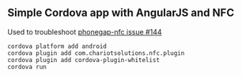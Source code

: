 ## Simple Cordova app with AngularJS and NFC

Used to troubleshoot [phonegap-nfc issue #144](https://github.com/chariotsolutions/phonegap-nfc/issues/144)

    cordova platform add android
    cordova plugin add com.chariotsolutions.nfc.plugin
    cordova plugin add cordova-plugin-whitelist
    cordova run
